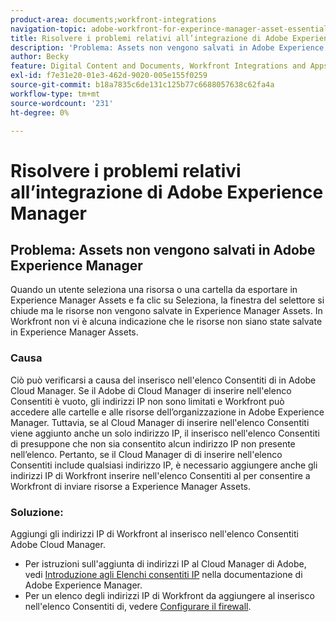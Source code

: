 ```yaml
---
product-area: documents;workfront-integrations
navigation-topic: adobe-workfront-for-experince-manager-asset-essentials
title: Risolvere i problemi relativi all’integrazione di Adobe Experience Manager
description: 'Problema: Assets non vengono salvati in Adobe Experience Manager'
author: Becky
feature: Digital Content and Documents, Workfront Integrations and Apps
exl-id: f7e31e20-01e3-462d-9020-005e155f0259
source-git-commit: b18a7835c6de131c125b77c6688057638c62fa4a
workflow-type: tm+mt
source-wordcount: '231'
ht-degree: 0%

---
```


# Risolvere i problemi relativi all’integrazione di Adobe Experience Manager

## Problema: Assets non vengono salvati in Adobe Experience Manager

Quando un utente seleziona una risorsa o una cartella da esportare in Experience Manager Assets e fa clic su Seleziona, la finestra del selettore si chiude ma le risorse non vengono salvate in Experience Manager Assets. In Workfront non vi è alcuna indicazione che le risorse non siano state salvate in Experience Manager Assets.

### Causa

Ciò può verificarsi a causa del inserisco nell&#39;elenco Consentiti di in Adobe Cloud Manager. Se il Adobe di Cloud Manager di inserire nell&#39;elenco Consentiti è vuoto, gli indirizzi IP non sono limitati e Workfront può accedere alle cartelle e alle risorse dell’organizzazione in Adobe Experience Manager. Tuttavia, se al Cloud Manager di inserire nell&#39;elenco Consentiti viene aggiunto anche un solo indirizzo IP, il inserisco nell&#39;elenco Consentiti di presuppone che non sia consentito alcun indirizzo IP non presente nell’elenco. Pertanto, se il Cloud Manager di di inserire nell&#39;elenco Consentiti include qualsiasi indirizzo IP, è necessario aggiungere anche gli indirizzi IP di Workfront inserire nell&#39;elenco Consentiti al per consentire a Workfront di inviare risorse a Experience Manager Assets.

### Soluzione:

Aggiungi gli indirizzi IP di Workfront al inserisco nell&#39;elenco Consentiti Adobe Cloud Manager.

* Per istruzioni sull&#39;aggiunta di indirizzi IP al Cloud Manager di Adobe, vedi [Introduzione agli Elenchi consentiti IP](https://experienceleague.adobe.com/it/docs/experience-manager-cloud-service/content/implementing/using-cloud-manager/ip-allow-lists/introduction) nella documentazione di Adobe Experience Manager.
* Per un elenco degli indirizzi IP di Workfront da aggiungere al inserisco nell&#39;elenco Consentiti di, vedere [Configurare il firewall](/help/quicksilver/administration-and-setup/get-started-wf-administration/configure-your-firewall.md).
